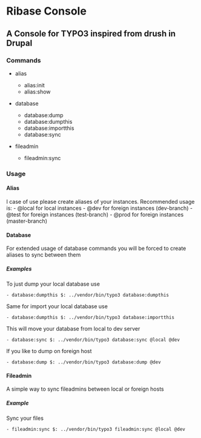 # Ribase Console

## A Console for TYPO3 inspired from drush in Drupal

### Commands

- alias
    - alias:init
    - alias:show

- database
    - database:dump                                                       
    - database:dumpthis                                                   
    - database:importthis                                                 
    - database:sync 
  
- fileadmin
    - fileadmin:sync
    
### Usage

#### Alias
I case of use please create aliases of your instances.
Recommended usage is:
    - @local for local instances
    - @dev for foreign instances (dev-branch)
    - @test for foreign instances (test-branch)
    - @prod for foreign instances (master-branch)

#### Database

For extended usage of database commands you will be forced to create aliases to sync between them

##### Examples
To just dump your local database use

    - database:dumpthis $: ../vendor/bin/typo3 database:dumpthis
    
Same for import your local database use

    - database:dumpthis $: ../vendor/bin/typo3 database:importthis

This will move your database from local to dev server

    - database:sync $: ../vendor/bin/typo3 database:sync @local @dev

If you like to dump on foreign host

    - database:dump $: ../vendor/bin/typo3 database:dump @dev
    
#### Fileadmin

A simple way to sync fileadmins between local or foreign hosts

##### Example
Sync your files

    - fileadmin:sync $: ../vendor/bin/typo3 fileadmin:sync @local @dev
